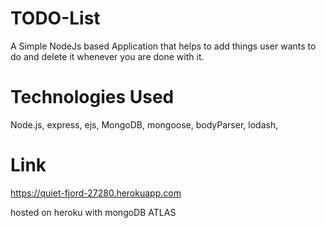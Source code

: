 # TODO-List 
  A Simple NodeJs based Application that helps to add things user wants to do and delete it whenever you are done with it. 

# Technologies Used
Node.js,
express,
ejs,
MongoDB,
mongoose,
bodyParser,
lodash,
 
# Link
https://quiet-fjord-27280.herokuapp.com

hosted on heroku with mongoDB ATLAS

